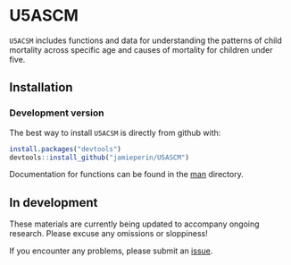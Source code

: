 
<!-- README.md is generated from README.Rmd. Please edit that file -->
U5ASCM
======

`U5ACSM` includes functions and data for understanding the patterns of child mortality across specific age and causes of mortality for children under five.

Installation
------------

### Development version

The best way to install `U5ACSM` is directly from github with:

``` r
install.packages("devtools")
devtools::install_github("jamieperin/U5ASCM")
```

Documentation for functions can be found in the [man](https://github.com/jamieperin/U5ASCM/master/man) directory.

In development
--------------

These materials are currently being updated to accompany ongoing research. Please excuse any omissions or sloppiness!

If you encounter any problems, please submit an [issue](https://github.com/jamieperin/U5ASCM/issues).
